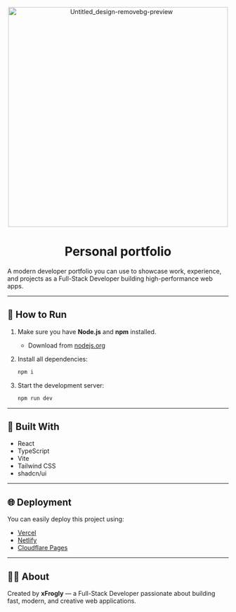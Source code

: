 <p align="center">
<img width="500" height="500" alt="Untitled_design-removebg-preview" src="https://github.com/user-attachments/assets/605c9c20-9176-4951-9bc8-2dd4929fd87d" />
</p>
<h1 align="center">Personal portfolio</h1>


A modern developer portfolio you can use to showcase work, experience, and projects as a Full-Stack Developer building high-performance web apps.

---

## 🚀 How to Run

1. Make sure you have **Node.js** and **npm** installed.  
   - Download from [nodejs.org](https://nodejs.org)

2. Install all dependencies:
   ```bash
   npm i
   ```

3. Start the development server:
   ```bash
   npm run dev
   ```

---

## 🧰 Built With

- React  
- TypeScript  
- Vite  
- Tailwind CSS  
- shadcn/ui  

---

## 🌐 Deployment

You can easily deploy this project using:
- [Vercel](https://vercel.com)
- [Netlify](https://netlify.com)
- [Cloudflare Pages](https://pages.cloudflare.com)

---

## 🧑‍💻 About

Created by **xFrogly** — a Full-Stack Developer passionate about building fast, modern, and creative web applications.
